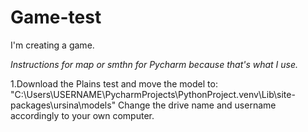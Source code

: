 # Game-test
I'm creating a game.

*Instructions for map or smthn for Pycharm because that's what I use.*

1.Download the Plains test and move the model to: "C:\Users\USERNAME\PycharmProjects\PythonProject\.venv\Lib\site-packages\ursina\models" Change the drive name and username accordingly to your own computer.
